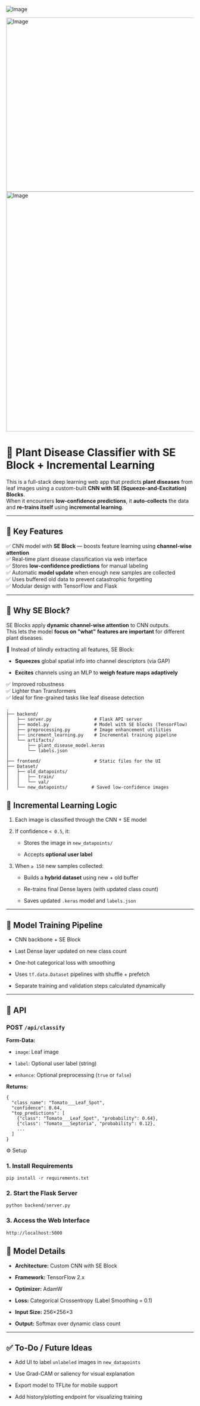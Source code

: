 ![Image](https://github.com/user-attachments/assets/7355d3f8-dc54-4e33-a53a-9fe1a59f0abb)

<img width="633" height="466" alt="Image" src="https://github.com/user-attachments/assets/02935ce1-3fcd-49c8-92bb-8e79f2d22924" />
<img width="643" height="643" alt="Image" src="https://github.com/user-attachments/assets/b90fb5b9-b0e9-4be5-99ae-599c797f2ad2" />



# 🌿 Plant Disease Classifier with SE Block + Incremental Learning

This is a full-stack deep learning web app that predicts **plant diseases** from leaf images using a custom-built **CNN with SE (Squeeze-and-Excitation) Blocks**.  
When it encounters **low-confidence predictions**, it **auto-collects** the data and **re-trains itself** using **incremental learning**.

---

## 🚀 Key Features

✅ CNN model with **SE Block** — boosts feature learning using **channel-wise attention**  
✅ Real-time plant disease classification via web interface  
✅ Stores **low-confidence predictions** for manual labeling  
✅ Automatic **model update** when enough new samples are collected  
✅ Uses buffered old data to prevent catastrophic forgetting  
✅ Modular design with TensorFlow and Flask

---

## 🧠 Why SE Block?

SE Blocks apply **dynamic channel-wise attention** to CNN outputs.  
This lets the model **focus on "what" features are important** for different plant diseases.

🔬 Instead of blindly extracting all features, SE Block:

- **Squeezes** global spatial info into channel descriptors (via GAP)
    
- **Excites** channels using an MLP to **weigh feature maps adaptively**
    

✅ Improved robustness  
✅ Lighter than Transformers  
✅ Ideal for fine-grained tasks like leaf disease detection

```
.
├── backend/
│   ├── server.py                # Flask API server
│   ├── model.py                 # Model with SE blocks (TensorFlow)
│   ├── preprocessing.py         # Image enhancement utilities
│   ├── increment_learning.py    # Incremental training pipeline
│   └── artifacts/
│       ├── plant_disease_model.keras
│       └── labels.json
│
├── frontend/                    # Static files for the UI
├── Dataset/
│   ├── old_datapoints/
│   │   ├── train/
│   │   └── val/
│   └── new_datapoints/         # Saved low-confidence images

```
## 🔁 Incremental Learning Logic

1. Each image is classified through the CNN + SE model
    
2. If confidence `< 0.5`, it:
    
    - Stores the image in `new_datapoints/`
        
    - Accepts **optional user label**
        
3. When `≥ 150` new samples collected:
    
    - Builds a **hybrid dataset** using new + old buffer
        
    - Re-trains final Dense layers (with updated class count)
        
    - Saves updated `.keras` model and `labels.json`
        

---

## 🧪 Model Training Pipeline

- CNN backbone + SE Block
    
- Last Dense layer updated on new class count
    
- One-hot categorical loss with smoothing
    
- Uses `tf.data.Dataset` pipelines with shuffle + prefetch
    
- Separate training and validation steps calculated dynamically
    

---

## 🧾 API

### POST `/api/classify`

**Form-Data:**

- `image`: Leaf image
    
- `label`: Optional user label (string)
    
- `enhance`: Optional preprocessing (`true` or `false`)
    

**Returns:**
```
{
  "class_name": "Tomato___Leaf_Spot",
  "confidence": 0.64,
  "top_predictions": [
    {"class": "Tomato___Leaf_Spot", "probability": 0.64},
    {"class": "Tomato___Septoria", "probability": 0.12},
    ...
  ]
}

```
⚙️ Setup

### 1. Install Requirements

`pip install -r requirements.txt`

### 2. Start the Flask Server

`python backend/server.py`

### 3. Access the Web Interface

`http://localhost:5000`

## 🧾 Model Details

- **Architecture:** Custom CNN with SE Block
    
- **Framework:** TensorFlow 2.x
    
- **Optimizer:** AdamW
    
- **Loss:** Categorical Crossentropy (Label Smoothing = 0.1)
    
- **Input Size:** 256×256×3
    
- **Output:** Softmax over dynamic class count
    

---

## ✅ To-Do / Future Ideas

-  Add UI to label `unlabeled` images in `new_datapoints`
    
-  Use Grad-CAM or saliency for visual explanation
    
-  Export model to TFLite for mobile support
    
-  Add history/plotting endpoint for visualizing training
